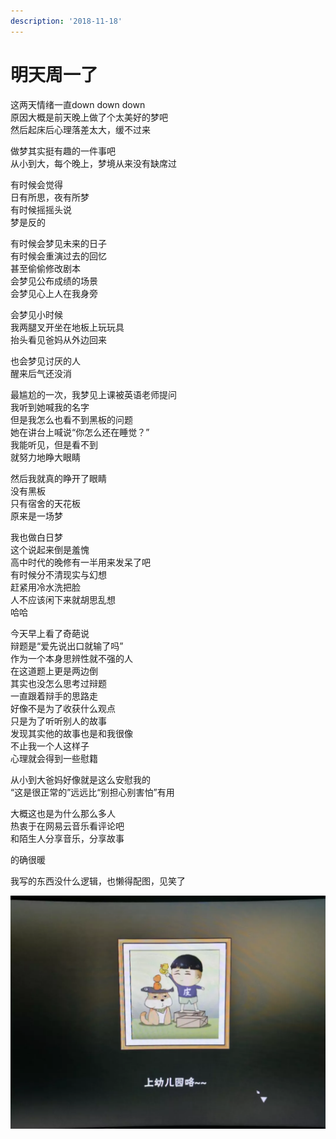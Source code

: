 ```yaml
---
description: '2018-11-18'
---
```


# 明天周一了

这两天情绪一直down down down  
原因大概是前天晚上做了个太美好的梦吧  
然后起床后心理落差太大，缓不过来

做梦其实挺有趣的一件事吧  
从小到大，每个晚上，梦境从来没有缺席过

有时候会觉得  
日有所思，夜有所梦  
有时候摇摇头说  
梦是反的

有时候会梦见未来的日子  
有时候会重演过去的回忆  
甚至偷偷修改剧本  
会梦见公布成绩的场景  
会梦见心上人在我身旁

会梦见小时候  
我两腿叉开坐在地板上玩玩具  
抬头看见爸妈从外边回来

也会梦见讨厌的人  
醒来后气还没消

最尴尬的一次，我梦见上课被英语老师提问  
我听到她喊我的名字  
但是我怎么也看不到黑板的问题  
她在讲台上喊说“你怎么还在睡觉？”  
我能听见，但是看不到  
就努力地睁大眼睛

然后我就真的睁开了眼睛  
没有黑板  
只有宿舍的天花板  
原来是一场梦

我也做白日梦  
这个说起来倒是羞愧  
高中时代的晚修有一半用来发呆了吧  
有时候分不清现实与幻想  
赶紧用冷水洗把脸  
人不应该闲下来就胡思乱想  
哈哈

今天早上看了奇葩说  
辩题是“爱先说出口就输了吗”  
作为一个本身思辨性就不强的人  
在这道题上更是两边倒  
其实也没怎么思考过辩题  
一直跟着辩手的思路走  
好像不是为了收获什么观点  
只是为了听听别人的故事  
发现其实他的故事也是和我很像  
不止我一个人这样子  
心理就会得到一些慰籍

从小到大爸妈好像就是这么安慰我的  
“这是很正常的”远远比“别担心别害怕”有用

大概这也是为什么那么多人  
热衷于在网易云音乐看评论吧  
和陌生人分享音乐，分享故事

的确很暖

我写的东西没什么逻辑，也懒得配图，见笑了

![](../.gitbook/assets/7f0040e73bc03f40d00030b9cdf2976.png)

